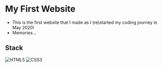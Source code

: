 # My First Website

* This is the first website that I made as I (re)started my coding journey in May 2020!
* Memories...

## Stack
![HTML5](https://img.shields.io/badge/-HTML5-E34F26?style=flat-square&logo=html5&logoColor=white)
![CSS3](https://img.shields.io/badge/-CSS3-1572B6?style=flat-square&logo=css3)
